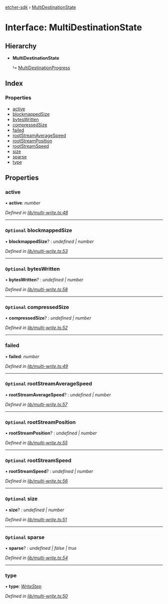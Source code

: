 [etcher-sdk](../README.md) › [MultiDestinationState](multidestinationstate.md)

# Interface: MultiDestinationState

## Hierarchy

* **MultiDestinationState**

  ↳ [MultiDestinationProgress](multidestinationprogress.md)

## Index

### Properties

* [active](multidestinationstate.md#active)
* [blockmappedSize](multidestinationstate.md#optional-blockmappedsize)
* [bytesWritten](multidestinationstate.md#optional-byteswritten)
* [compressedSize](multidestinationstate.md#optional-compressedsize)
* [failed](multidestinationstate.md#failed)
* [rootStreamAverageSpeed](multidestinationstate.md#optional-rootstreamaveragespeed)
* [rootStreamPosition](multidestinationstate.md#optional-rootstreamposition)
* [rootStreamSpeed](multidestinationstate.md#optional-rootstreamspeed)
* [size](multidestinationstate.md#optional-size)
* [sparse](multidestinationstate.md#optional-sparse)
* [type](multidestinationstate.md#type)

## Properties

###  active

• **active**: *number*

*Defined in [lib/multi-write.ts:48](https://github.com/balena-io-modules/etcher-sdk/blob/0441bfb/lib/multi-write.ts#L48)*

___

### `Optional` blockmappedSize

• **blockmappedSize**? : *undefined | number*

*Defined in [lib/multi-write.ts:53](https://github.com/balena-io-modules/etcher-sdk/blob/0441bfb/lib/multi-write.ts#L53)*

___

### `Optional` bytesWritten

• **bytesWritten**? : *undefined | number*

*Defined in [lib/multi-write.ts:58](https://github.com/balena-io-modules/etcher-sdk/blob/0441bfb/lib/multi-write.ts#L58)*

___

### `Optional` compressedSize

• **compressedSize**? : *undefined | number*

*Defined in [lib/multi-write.ts:52](https://github.com/balena-io-modules/etcher-sdk/blob/0441bfb/lib/multi-write.ts#L52)*

___

###  failed

• **failed**: *number*

*Defined in [lib/multi-write.ts:49](https://github.com/balena-io-modules/etcher-sdk/blob/0441bfb/lib/multi-write.ts#L49)*

___

### `Optional` rootStreamAverageSpeed

• **rootStreamAverageSpeed**? : *undefined | number*

*Defined in [lib/multi-write.ts:57](https://github.com/balena-io-modules/etcher-sdk/blob/0441bfb/lib/multi-write.ts#L57)*

___

### `Optional` rootStreamPosition

• **rootStreamPosition**? : *undefined | number*

*Defined in [lib/multi-write.ts:55](https://github.com/balena-io-modules/etcher-sdk/blob/0441bfb/lib/multi-write.ts#L55)*

___

### `Optional` rootStreamSpeed

• **rootStreamSpeed**? : *undefined | number*

*Defined in [lib/multi-write.ts:56](https://github.com/balena-io-modules/etcher-sdk/blob/0441bfb/lib/multi-write.ts#L56)*

___

### `Optional` size

• **size**? : *undefined | number*

*Defined in [lib/multi-write.ts:51](https://github.com/balena-io-modules/etcher-sdk/blob/0441bfb/lib/multi-write.ts#L51)*

___

### `Optional` sparse

• **sparse**? : *undefined | false | true*

*Defined in [lib/multi-write.ts:54](https://github.com/balena-io-modules/etcher-sdk/blob/0441bfb/lib/multi-write.ts#L54)*

___

###  type

• **type**: *[WriteStep](../README.md#writestep)*

*Defined in [lib/multi-write.ts:50](https://github.com/balena-io-modules/etcher-sdk/blob/0441bfb/lib/multi-write.ts#L50)*
